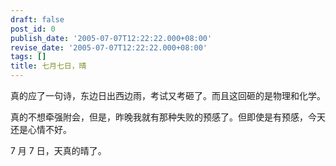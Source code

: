 ```yaml
---
draft: false
post_id: 0
publish_date: '2005-07-07T12:22:22.000+08:00'
revise_date: '2005-07-07T12:22:22.000+08:00'
tags: []
title: 七月七日，晴
---
```


真的应了一句诗，东边日出西边雨，考试又考砸了。而且这回砸的是物理和化学。

真的不想牵强附会，但是，昨晚我就有那种失败的预感了。但即使是有预感，今天还是心情不好。

7 月 7 日，天真的晴了。
